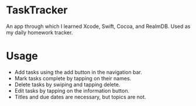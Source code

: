 TaskTracker
===========

An app through which I learned Xcode, Swift, Cocoa, and RealmDB. Used as my daily homework tracker.

Usage
=====

- Add tasks using the add button in the navigation bar.
- Mark tasks complete by tapping on their names.
- Delete tasks by swiping and tapping delete.
- Edit tasks by tapping on the information button.
- Titles and due dates are necessary, but topics are not.
